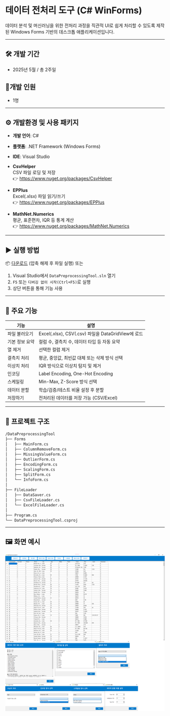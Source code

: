 # 데이터 전처리 도구 (C# WinForms)

데이터 분석 및 머신러닝을 위한 전처리 과정을 직관적 UI로 쉽게 처리할 수 있도록 제작된 Windows Forms 기반의 데스크톱 애플리케이션입니다.

---
## 🛠 개발 기간
- 2025년 5월 / 총 2주일

## 🧑개발 인원
- 1명

---  
## ⚙️ 개발환경 및 사용 패키지

- **개발 언어**: C#
- **플랫폼**: .NET Framework (Windows Forms)
- **IDE**: Visual Studio

- **CsvHelper**  
  CSV 파일 로딩 및 저장  
  👉 https://www.nuget.org/packages/CsvHelper

- **EPPlus**  
  Excel(.xlsx) 파일 읽기/쓰기  
  👉 https://www.nuget.org/packages/EPPlus

- **MathNet.Numerics**  
  평균, 표준편차, IQR 등 통계 계산  
  👉 https://www.nuget.org/packages/MathNet.Numerics
  
---
## ▶️ 실행 방법
📦 [다운로드]([https://github.com/kmh8405/CaptureTranslator/releases/download/v1.0/CaptureTranslatorApp.zip](https://github.com/user-attachments/files/20218098/Release.zip)) (압축 해제 후  파일 실행) 또는
1. Visual Studio에서 `DataPreprocessingTool.sln` 열기
2. `F5` 또는 `디버깅 없이 시작(Ctrl+F5)`로 실행
3. 상단 버튼을 통해 기능 사용


---
## 🔧 주요 기능

| 기능 | 설명 |
|------|------|
|  파일 불러오기 | Excel(.xlsx), CSV(.csv) 파일을 DataGridView에 로드 |
|  기본 정보 요약 | 컬럼 수, 결측치 수, 데이터 타입 등 자동 요약 |
|  열 제거 | 선택한 컬럼 제거 |
|  결측치 처리 | 평균, 중앙값, 최빈값 대체 또는 삭제 방식 선택 |
|  이상치 처리 | IQR 방식으로 이상치 탐지 및 제거 |
|  인코딩 | Label Encoding, One-Hot Encoding |
|  스케일링 | Min-Max, Z-Score 방식 선택 |
|  데이터 분할 | 학습/검증/테스트 비율 설정 후 분할 |
|  저장하기 | 전처리된 데이터를 저장 가능 (CSV/Excel) |
---

## 📂 프로젝트 구조

```
/DataPreprocessingTool
├── Forms
│   ├── MainForm.cs
│   ├── ColumnRemoveForm.cs
│   ├── MissingValueForm.cs
│   ├── OutlierForm.cs
│   ├── EncodingForm.cs
│   ├── ScalingForm.cs
│   ├── SplitForm.cs
│   └── InfoForm.cs
│
├── FileLoader
│   ├── DataSaver.cs
│   ├── CsvFileLoader.cs
│   └── ExcelFileLoader.cs
│
├── Program.cs
└── DataPreprocessingTool.csproj
```
---
## 🖼️ 화면 예시

![데이터 전처리 툴 화면](./screenshot.png)


